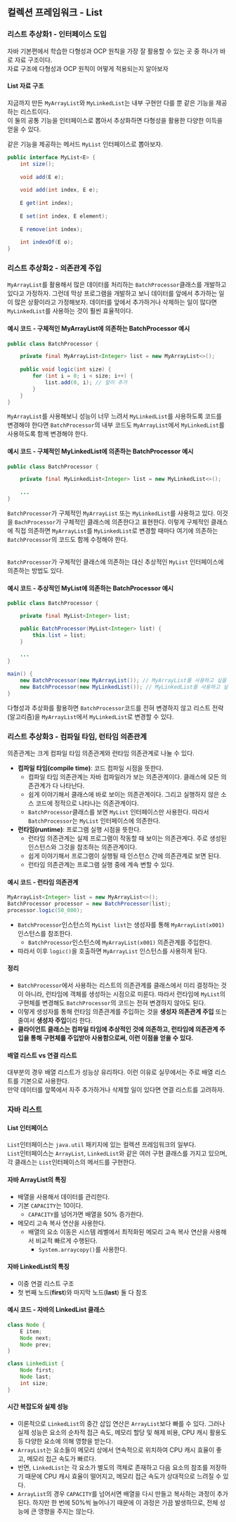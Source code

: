 ## 컬렉션 프레임워크 - List

### 리스트 추상화1 - 인터페이스 도입
자바 기본편에서 학습한 다형성과 OCP 원칙을 가장 잘 활용할 수 있는 곳 중 하나가 바로 자료 구조이다.
<br>
자료 구조에 다형성과 OCP 원칙이 어떻게 적용되는지 알아보자

#### List 자료 구조
지금까지 만든 `MyArrayList`와 `MyLinkedList`는 내부 구현만 다를 뿐 같은 기능을 제공하는 리스트이다.
<br>
이 둘의 공통 기능을 인터페이스로 뽑아서 추상화하면 다형성을 활용한 다양한 이득을 얻을 수 있다.

같은 기능을 제공하는 메서드 `MyList` 인터페이스로 뽑아보자.
```java
public interface MyList<E> {
    int size();
    
    void add(E e);
    
    void add(int index, E e);
    
    E get(int index);
    
    E set(int index, E element);
    
    E remove(int index);
    
    int indexOf(E o);
}
```
### 리스트 추상화2 - 의존관계 주입
`MyArrayList`를 활용해서 많은 데이터를 처리하는 `BatchProcessor`클래스를 개발하고 있다고 가정하자.
그런데 막상 프로그램을 개발하고 보니 데이터를 앞에서 추가하는 일이 많은 상황이라고 가정해보자.
데이터를 앞에서 추가하거나 삭제하는 일이 많다면 `MyLinkedList`를 사용하는 것이 훨씬 효율적이다.

#### 예시 코드 - 구체적인 MyArrayList에 의존하는 BatchProcessor 예시

```java
public class BatchProcessor {

    private final MyArrayList<Integer> list = new MyArrayList<>();
    
    public void logic(int size) {
        for (int i = 0; i < size; i++) {
            list.add(0, i); // 앞이 추가
        }
    }
}
```
`MyArrayList`를 사용해보니 성능이 너무 느려서 `MyLinkedList`를 사용하도록 코드를 변경해야 한다면 `BatchProcessor`의 내부 코드도 `MyArrayList`에서 `MyLinkedList`를 사용하도록 함께 변경해야 한다.

#### 예시 코드 - 구체적인 MyLinkedList에 의존하는 BatchProcessor 예시

```java
public class BatchProcessor {

    private final MyLinkedList<Integer> list = new MyLinkedList<>();
    
    ...
}
```

`BatchProcessor`가 구체적인 `MyArrayList` 또는 `MyLinkedList`를 사용하고 있다.
이것을 `BachProcessor`가 구체적인 클래스에 의존한다고 표현한다. 이렇게 구체적인 클래스에 직접 의존하면 `MyArrayList`를 `MyLinkedList`로 변경할 때마다 여기에 의존하는 `BatchProcessor`의 코드도 함께 수정해야 한다.
<br><br>

`BatchProcessor`가 구체적인 클래스에 의존하는 대신 추상적인 `MyList` 인터페이스에 의존하는 방법도 있다.

#### 예시 코드 - 추상적인 MyList에 의존하는 BatchProcessor 예시

```java
public class BatchProcessor {

    private final MyList<Integer> list;

    public BatchProcessor(MyList<Integer> list) {
        this.list = list;
    }
    
    ...
}
```

```java
main() {
    new BatchProcessor(new MyArrayList()); // MyArrayList를 사용하고 싶을 때
    new BatchProcessor(new MyLinkedList()); // MyLinkedList를 사용하고 싶을 때
}
```

다형성과 추상화를 활용하면 `BatchProcessor`코드를 전혀 변경하지 않고 리스트 전략(알고리즘)을 `MyArrayList`에서 `MyLinkedList`로 변경할 수 있다.

### 리스트 추상화3 - 컴파일 타임, 런타임 의존관계
의존관계는 크게 컴파일 타임 의존관계와 런타임 의존관계로 나눌 수 있다.
- **컴파일 타임(compile time)**: 코드 컴파일 시점을 뜻한다.
  - 컴파일 타임 의존관계는 자바 컴파일러가 보는 의존관계이다. 클래스에 모든 의존관계가 다 나타난다.
  - 쉽게 이야기해서 클래스에 바로 보이는 의존관계이다. 그리고 실행하지 않은 소스 코드에 정적으로 나타나는 의존관계이다.
  - `BatchProcessor`클래스를 보면 `MyList` 인터페이스만 사용한다. 따라서 `BatchProcessor`는 `MyList` 인터페이스에 의존한다.
- **런타임(runtime)**: 프로그램 실행 시점을 뜻한다.
  - 런타임 의존관계는 실제 프로그램이 작동할 때 보이는 의존관계다. 주로 생성된 인스턴스와 그것을 참조하는 의존관계이다.
  - 쉽게 이야기해서 프로그램이 실행될 때 인스턴스 간에 의존관계로 보면 된다.
  - 런타임 의존관계는 프로그램 실행 중에 계속 변할 수 있다.

#### 예시 코드 - 런타임 의존관계
```java
MyArrayList<Integer> list = new MyArrayList<>();
BatchProcessor processor = new BatchProcessor(list);
processor.logic(50_000);
```
- `BatchProcessor`인스턴스의 `MyList list`는 생성자를 통해 `MyArrayList(x001)` 인스턴스를 참조한다.
  - `BatchProcessor`인스턴스에 `MyArrayList(x001)` 의존관계를 주입한다.
- 따라서 이후 `logic()`을 호출하면 `MyArrayList` 인스턴스를 사용하게 된다.

#### 정리
- `BatchProcessor`에서 사용하는 리스트의 의존관계를 클래스에서 미리 결정하는 것이 아니라, 런타임에 객체를 생성하는 시점으로 미룬다. 따라서 런타임에 `MyList`의 구현체를 변경해도 `BatchProcessor`의 코드는 전혀 변경하지 않아도 된다.
- 이렇게 생성자를 통해 런타임 의존관계를 주입하는 것을 **생성자 의존관계 주입** 또는 줄여서 **생성자 주입**이라 한다.
- **클라이언트 클래스는 컴파일 타임에 추상적인 것에 의존하고, 런타임에 의존관계 주입을 통해 구현체를 주입받아 사용함으로써, 이런 이점을 얻을 수 있다.**

#### 배열 리스트 vs 연결 리스트
대부분의 경우 배열 리스트가 성능상 유리하다. 이런 이유로 실무에서는 주로 배열 리스트를 기본으로 사용한다.
<br>
만약 데이터를 앞쪽에서 자주 추가하거나 삭제할 일이 있다면 연결 리스트를 고려하자.

### 자바 리스트
#### List 인터페이스
`List`인터페이스는 `java.util` 패키지에 있는 컬렉션 프레임워크의 일부다.
<br>
`List`인터페이스는 `ArrayList`, `LinkedList`와 같은 여러 구현 클래스를 가지고 있으며, 각 클래스는 `List`인터페이스의 메서드를 구현한다.

#### 자바 ArrayList의 특징
- 배열을 사용해서 데이터를 관리한다.
- 기본 `CAPACITY`는 10이다.
  - `CAPACITY`를 넘어가면 배열을 50% 증가한다.
- 메모리 고속 복사 연산을 사용한다.
  - 배열의 요소 이동은 시스템 레벨에서 최적화된 메모리 고속 복사 연산을 사용해서 비교적 빠르게 수행된다.
    - `System.arraycopy()`를 사용한다.

#### 자바 LinkedList의 특징
- 이중 연결 리스트 구조
- 첫 번째 노드(**first**)와 마지막 노드(**last**) 둘 다 참조

#### 예시 코드 - 자바의 LinkedList 클래스
```java
class Node {
    E item;
    Node next;
    Node prev;
}

class LinkedList {
    Node first;
    Node last;
    int size;
}
```

#### 시간 복잡도와 실제 성능
- 이론적으로 `LinkedList`의 중간 삽입 연산은 `ArrayList`보다 빠를 수 있다. 그러나 실제 성능은 요소의 순차적 접근 속도, 메모리 할당 및 해제 비용, CPU 캐시 활용도 등 다양한 요소에 의해 영향을 받는다.
- `ArrayList`는 요소들이 메모리 상에서 연속적으로 위치하여 CPU 캐시 효율이 좋고, 메모리 접근 속도가 빠르다.
- 반면, `LinkedList`는 각 요소가 별도의 객체로 존재하고 다음 요소의 참조를 저장하기 때문에 CPU 캐시 효율이 떨어지고, 메모리 접근 속도가 상대적으로 느려질 수 있다.
- `ArrayList`의 경우 `CAPACITY`를 넘어서면 배열을 다시 만들고 복사하는 과정이 추가된다. 하지만 한 번에 50%씩 늘어나기 때문에 이 과정은 가끔 발생하므로, 전체 성능에 큰 영향을 주지는 않는다.